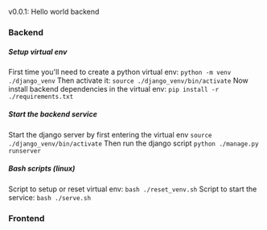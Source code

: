 
v0.0.1: Hello world backend

### Backend

##### Setup virtual env

First time you'll need to create a python virtual env:
`python -m venv ./django_venv`
Then activate it:
`source ./django_venv/bin/activate`
Now install backend dependencies in the virtual env:
`pip install -r ./requirements.txt`

##### Start the backend service

Start the django server by first entering the virtual env
`source ./django_venv/bin/activate`
Then run the django script
`python ./manage.py runserver`

##### Bash scripts (linux)

Script to setup or reset virtual env:
`bash ./reset_venv.sh`
Script to start the service:
`bash ./serve.sh`

### Frontend

